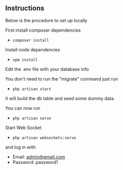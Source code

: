 ## Instructions

Below is the procedure to set up locally

First install composer dependencies 
- `composer install`

Install node dependencies
- `npm install`

Edit the .env file with your database info

You don't need to run the "migrate" command just run 
- `php artisan start`

It will build the db table and seed some dummy data. 

You can now run 
- `php artisan serve`

Start Web Socket
- `php artisan websockets:serve`

and log in with 
- Email: admin@gmail.com
- Password: password1
